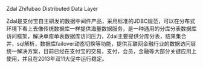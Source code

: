 Zdal  Zhifubao Distributed Data Layer

Zdal是支付宝自主研发的数据中间件产品，采用标准的JDBC规范，可以在分布式环境下看上去像传统数据库一样提供海量数据服务，是一种通用的分库分表数据库访问框架，解决单库单表数据库访问压力，Zdal主要提供分库分表，结果集合并，sql解析，数据库failover动态切换等功能，提供互联网金融行业的数据访问层统一解决方案，目前已经在支付宝的交易，支付，会员，金融等大部分关键应用上使用，并且在2013年双11大促中运行稳定。
